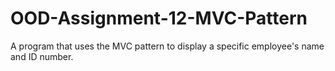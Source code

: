 # OOD-Assignment-12-MVC-Pattern
A program that uses the MVC pattern to display a specific employee's name and ID number.
